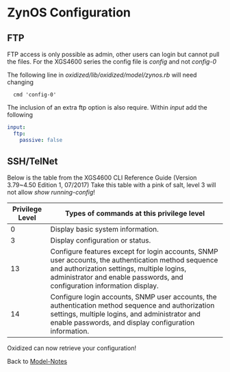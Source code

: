 ZynOS Configuration
===================

## FTP

FTP access is only possible as admin, other users can login but cannot pull the files.
For the XGS4600 series the config file is _config_ and not _config-0_

The following line in _oxidized/lib/oxidized/model/zynos.rb_ will need changing

```text
  cmd 'config-0'
```

The inclusion of an extra ftp option is also require. Within _input_ add the following

```yaml
input:
  ftp:
    passive: false
```


## SSH/TelNet

Below is the table from the XGS4600 CLI Reference Guide (Version 3.79~4.50 Edition 1, 07/2017)
Take this table with a pink of salt, level 3 will not allow _show running-config_!

Privilege Level | Types of commands at this privilege level
----------------|-------------------------------------------
0|Display basic system information.
3|Display configuration or status.
13|Configure features except for login accounts, SNMP user accounts, the authentication method sequence and authorization settings, multiple logins, administrator and enable passwords, and configuration information display.
14|Configure login accounts, SNMP user accounts, the authentication method sequence and authorization settings, multiple logins, and administrator and enable passwords, and display configuration information.


Oxidized can now retrieve your configuration!


Back to [Model-Notes](README.md)
